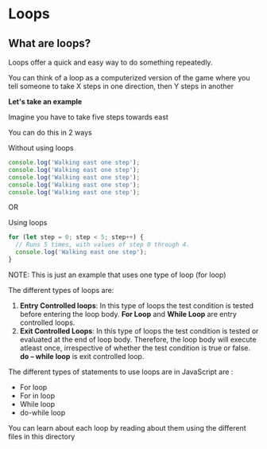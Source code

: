 # Loops

## What are loops?

Loops offer a quick and easy way to do something repeatedly. 

You can think of a loop as a computerized version of the game where you tell someone to take X steps in one direction, then Y steps in another

**Let's take an example**

Imagine you have to take five steps towards east 

You can do this in 2 ways

Without using loops

```javascript
console.log('Walking east one step');
console.log('Walking east one step');
console.log('Walking east one step');
console.log('Walking east one step');
console.log('Walking east one step');
```

OR

Using loops

```javascript
for (let step = 0; step < 5; step++) {
  // Runs 5 times, with values of step 0 through 4.
  console.log('Walking east one step');
}
```

NOTE: This is just an example that uses one type of loop (for loop)

The different types of loops are:
1. **Entry Controlled loops**: In this type of loops the test condition is tested before entering the loop body. **For Loop** and  **While Loop** are entry controlled loops.
2. **Exit Controlled Loops**: In this type of loops the test condition is tested or evaluated at the
end of loop body. Therefore, the loop body will execute atleast once,
irrespective of whether the test condition is true or false. **do – while loop** is exit controlled loop.   

The different types of statements to use loops are in JavaScript are :

- For loop
- For in loop
- While loop
- do-while loop

You can learn about each loop by reading about them using the different files in this directory